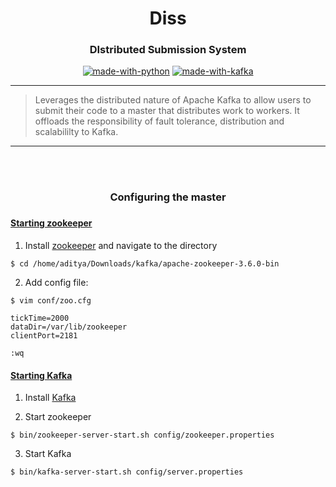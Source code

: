 <h1 align = "center">Diss</h3>
<h3 align="center">DIstributed Submission System</h3>

<div align="center">


[![made-with-python](https://img.shields.io/badge/Made%20with-Python-1f425f.svg)](https://www.python.org/)
[![made-with-kafka](https://img.shields.io/badge/Made%20with-Kafka-blue)](https://kafka.apache.org/)
<br>



</div>

------------------------------------------

> Leverages the distributed nature of Apache Kafka to allow users to submit their code to a master that distributes work to workers. It offloads the responsibility of fault tolerance, distribution and scalabililty to Kafka.

------------------------------------------

<br><br>

<div align="center">
    <h3>Configuring the master<h3>
</div>

#### <u>Starting zookeeper </u>

1. Install [zookeeper](https://zookeeper.apache.org/releases.html) and navigate to the directory

```
$ cd /home/aditya/Downloads/kafka/apache-zookeeper-3.6.0-bin
```

2. Add config file:

```
$ vim conf/zoo.cfg

tickTime=2000
dataDir=/var/lib/zookeeper
clientPort=2181

:wq
```

#### <u>Starting Kafka</u>

1. Install [Kafka](https://www.apache.org/dyn/closer.cgi?path=/kafka/2.5.0/kafka_2.12-2.5.0.tgz)

2. Start zookeeper

```
$ bin/zookeeper-server-start.sh config/zookeeper.properties
```

3. Start Kafka

```
$ bin/kafka-server-start.sh config/server.properties
```

